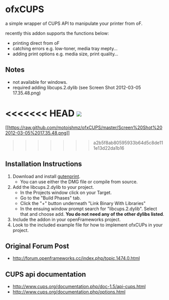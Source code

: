 # ofxCUPS
a simple wrapper of CUPS API to manipulate your printer from oF.

recently this addon supports the functions below:

- printing direct from oF
- catching errors e.g. low-toner, media tray mepty…
- adding print options e.g. media size, print quality… 

## Notes
- not available for windows.
- required adding libcups.2.dylib (see Screen Shot 2012-03-05 17.35.48.png)

<<<<<<< HEAD
<img src="https://raw.github.com/motoishmz/ofxCUPS/master/Screen%20Shot%202012-03-05%2017.35.48.png">
=======
[[https://raw.github.com/motoishmz/ofxCUPS/master/Screen%20Shot%202012-03-05%2017.35.48.png]]
>>>>>>> a2b5f8ab80595933b64d5c8de111e13d22da1b16

## Installation Instructions
1. Download and install [gutenprint](http://gimp-print.sourceforge.net/MacOSX.php).
	- You can use either the DMG file or compile from source.
2. Add the libcups.2.dylib to your project. 
	- In the Projects window click on your Target.
	- Go to the "Build Phases" tab.
	- Click the "+" button underneath "Link Binary With Libraries"
	- In the ensuing window prompt search for "libcups.2.dylib". Select that and choose add. **You do not need any of the other dylibs listed**.
3. Include the addon in your openFrameworks project.
4. Look to the included example file for how to implement ofxCUPs in your project.	

## Original Forum Post
- http://forum.openframeworks.cc/index.php/topic,1474.0.html

## CUPS api documentation
- http://www.cups.org/documentation.php/doc-1.5/api-cups.html
- http://www.cups.org/documentation.php/options.html





